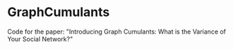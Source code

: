 # GraphCumulants
Code for the paper: "Introducing Graph Cumulants: What is the Variance of Your Social Network?" 
